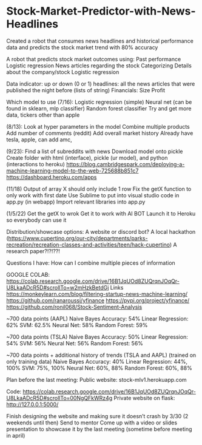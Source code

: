 # Stock-Market-Predictor-with-News-Headlines
Created a robot that consumes news headlines and historical performance data and predicts the stock market trend with 80% accuracy

A robot that predicts stock market outcomes using: 
Past performance
Logistic regression
News articles regarding the stock
Categorizing
Details about the company/stock
Logistic regression


Data
indicator: up or down (0 or 1)
headlines: all the news articles that were published the night before (lists of string)
Financials:
Size
Profit

Which model to use (7/16): 
Logistic regression (simple)
Neural net (can be found in sklearn, mlp classifier)
Random forest classifier 
Try and get more data, tickers other than apple

(8/13): 
Look at hyper parameters in the model
Combine multiple products
Add number of comments (reddit)
Add overall market history
Already have tesla, apple, can add amc,   

(9/23): 
Find a list of subreddits with news 
Download model onto pickle 
Create folder with html  (interface), pickle (ur model), and python (interactions to heroku) 
https://blog.cambridgespark.com/deploying-a-machine-learning-model-to-the-web-725688b851c7  
https://dashboard.heroku.com/apps 

(11/18)
Output of array X should only include 1 row
Fix the getX function to only work with first date
Use Sublime to put into visual studio code in app.py (in webapp)
Import relevant libraries into app.py


(1/5/22)
Get the getX to wrok
Get it to work with AI BOT
Launch it to Heroku so everybody can use it

Distribution/showcase options: 
A website or discord bot?
A local hackathon (https://www.cupertino.org/our-city/departments/parks-recreation/recreation-classes-and-activities/teen/hack-cupertino)
A research paper?!?!??! 

Questions I have: 
How can I combine multiple pieces of information


GOOGLE COLAB: https://colab.research.google.com/drive/16B1JqUOd8ZUQrqnJOqQr-U8LkaADcR5D#scrollTo=w2mHzkBetdGj 
Links
https://monkeylearn.com/blog/filtering-startup-news-machine-learning/ 
https://github.com/ranaroussi/yfinance 
https://pypi.org/project/yfinance/ 
https://github.com/ronil068/Stock-Sentiment-Analysis 



~700 data points (AAPL)
Naive Bayes Accuracy: 54%
Linear Regression: 62%
SVM: 62.5%
Neural Net: 58%
Random Forest: 59%

~700 data points (TSLA)
Naive Bayes Accuracy: 50%
Linear Regression: 54%
SVM: 56%
Neural Net: 56%
Random Forest: 56%

~700 data points + additional history of trends (TSLA and AAPL) (trained on only training data)
Naive Bayes Accuracy: 40%
Linear Regression: 44%, 100%
SVM: 75%, 100%
Neural Net: 60%, 88%
Random Forest: 60%, 88%

Plan before the last meeting: 
Public website: stock-mlv1.herokuapp.com

Code: https://colab.research.google.com/drive/16B1JqUOd8ZUQrqnJOqQr-U8LkaADcR5D#scrollTo=00NgQFkWRz4g
Private website on flask: http://127.0.0.1:5000/

Finish designing the website and making sure it doesn’t crash by 3/30 (2 weekends until then) 
Send to mentor
Come up with a video or slides presentation to showcase it by the last meeting (sometime before meeting in april) 



